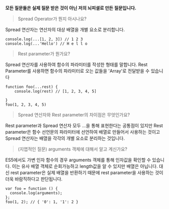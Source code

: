 **모든 질문들은 실제 질문 받은 것이 아닌 저의 뇌피셜로 만든 질문입니다.**

> Spread Operator가 뭔지 아시나요?

Spread 연산자는 연산자의 대상 배열을 개별 요소로 분리합니다.
```
console.log(...[1, 2, 3]) // 1 2 3
console.log(...'Hello') // H e l l o
```

> Rest parameter가 뭔가요?

Spread 연산자를 사용하여 함수의 파라미터를 작성한 형태를 말합니다. Rest Parameter를 사용하면 함수의 파라미터로 오는 값들을 'Array'로 전달받을 수 있습니다

```
function foo(...rest) {
	console.log(rest) // [1, 2, 3, 4, 5]
    
}
foo(1, 2, 3, 4, 5)

```

> Spread 연산자와 Rest parameter의 차이점은 무엇인가요?

Rest parameter과 Spread 연산자 모두 ...을 통해 표현한다는 공통점이 있지만 
Rest parameter은 함수 선언문의 파라미터에 선언하여 배열로 만들어서 사용하는 것이고 
Spread 연산자는 배열을 각각의 개별 요소로 분리하는 것입니다.

> (지엽적인 질문) arguments 객체에 대해서 알고 계신가요?

ES5에서도 가변 인자 함수의 경우 arguments 객체를 통해 인자값을 확인할 수 있습니다.
이는 유사 배열 객체로 순회가능하고 length값을 알 수 있지만 배열은 아닙니다. 대신 rest parameter은 실제 배열을 반환하기 때문에 rest parameter을 사용하는 것이 더욱 바람직하다고 판단됩니다.

```
var foo = function () {
  console.log(arguments);
};
foo(1, 2); // { '0': 1, '1': 2 }

```
 
 